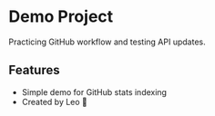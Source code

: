 # Demo Project
Practicing GitHub workflow and testing API updates.
## Features
- Simple demo for GitHub stats indexing
- Created by Leo 🚀

